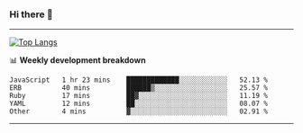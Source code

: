 ### Hi there 👋

-------
[![Top Langs](https://github-readme-stats.vercel.app/api/top-langs/?username=ashish-r)](https://github.com/anuraghazra/github-readme-stats)

📊 **Weekly development breakdown**
<!--START_SECTION:waka-->

```text
JavaScript   1 hr 23 mins    █████████████░░░░░░░░░░░░   52.13 %
ERB          40 mins         ██████▒░░░░░░░░░░░░░░░░░░   25.57 %
Ruby         17 mins         ██▓░░░░░░░░░░░░░░░░░░░░░░   11.19 %
YAML         12 mins         ██░░░░░░░░░░░░░░░░░░░░░░░   08.07 %
Other        4 mins          ▓░░░░░░░░░░░░░░░░░░░░░░░░   02.91 %
```

<!--END_SECTION:waka-->
-------

<!--
**ashish-r/ashish-r** is a ✨ _special_ ✨ repository because its `README.md` (this file) appears on your GitHub profile.

Here are some ideas to get you started:

- 🔭 I’m currently working on ...
- 🌱 I’m currently learning ...
- 👯 I’m looking to collaborate on ...
- 🤔 I’m looking for help with ...
- 💬 Ask me about ...
- 📫 How to reach me: ...
- 😄 Pronouns: ...
- ⚡ Fun fact: ...
-->
